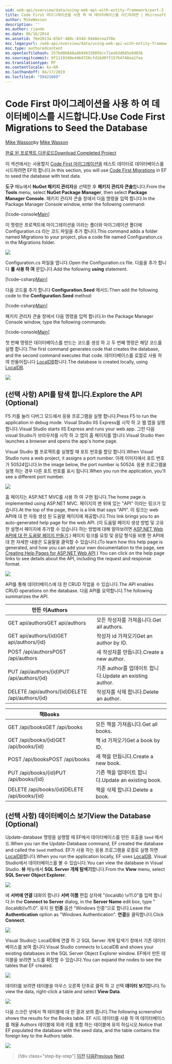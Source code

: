 ```yaml
---
uid: web-api/overview/data/using-web-api-with-entity-framework/part-3
title: Code First 마이그레이션을 사용 하 여 데이터베이스를 시드하려면 | Microsoft Docs
author: MikeWasson
description: ''
ms.author: riande
ms.date: 06/16/2014
ms.assetid: 76e2013a-65b7-488c-834d-9448ecea378e
msc.legacyurl: /web-api/overview/data/using-web-api-with-entity-framework/part-3
msc.type: authoredcontent
ms.openlocfilehash: 257bd06848adb949330856cc71eeb3d685e9d036
ms.sourcegitcommit: 0f1119340e4464720cfd16d0ff15764746ea1fea
ms.translationtype: MT
ms.contentlocale: ko-KR
ms.lasthandoff: 04/17/2019
ms.locfileid: "59421669"
---
```

# <a name="use-code-first-migrations-to-seed-the-database"></a><span data-ttu-id="55f6e-102">Code First 마이그레이션을 사용 하 여 데이터베이스를 시드합니다.</span><span class="sxs-lookup"><span data-stu-id="55f6e-102">Use Code First Migrations to Seed the Database</span></span>

<span data-ttu-id="55f6e-103">[Mike Wasson](https://github.com/MikeWasson)</span><span class="sxs-lookup"><span data-stu-id="55f6e-103">by [Mike Wasson](https://github.com/MikeWasson)</span></span>

[<span data-ttu-id="55f6e-104">완료 된 프로젝트 다운로드</span><span class="sxs-lookup"><span data-stu-id="55f6e-104">Download Completed Project</span></span>](https://github.com/MikeWasson/BookService)

<span data-ttu-id="55f6e-105">이 섹션에서는 사용할지 [Code First 마이그레이션을](https://msdn.microsoft.com/data/jj591621) 테스트 데이터로 데이터베이스를 시드하려면 EF의 합니다.</span><span class="sxs-lookup"><span data-stu-id="55f6e-105">In this section, you will use [Code First Migrations](https://msdn.microsoft.com/data/jj591621) in EF to seed the database with test data.</span></span>

<span data-ttu-id="55f6e-106">**도구** 메뉴에서 **NuGet 패키지 관리자**을 선택한 후 **패키지 관리자 콘솔**합니다.</span><span class="sxs-lookup"><span data-stu-id="55f6e-106">From the **Tools** menu, select **NuGet Package Manager**, then select **Package Manager Console**.</span></span> <span data-ttu-id="55f6e-107">패키지 관리자 콘솔 창에서 다음 명령을 입력 합니다.</span><span class="sxs-lookup"><span data-stu-id="55f6e-107">In the Package Manager Console window, enter the following command:</span></span>

[!code-console[Main](part-3/samples/sample1.cmd)]

<span data-ttu-id="55f6e-108">이 명령은 프로젝트에 마이그레이션을 이라는 폴더와 마이그레이션 폴더에 Configuration.cs 라는 코드 파일을 추가 합니다.</span><span class="sxs-lookup"><span data-stu-id="55f6e-108">This command adds a folder named Migrations to your project, plus a code file named Configuration.cs in the Migrations folder.</span></span>

![](part-3/_static/image1.png)

<span data-ttu-id="55f6e-109">Configuration.cs 파일을 엽니다.</span><span class="sxs-lookup"><span data-stu-id="55f6e-109">Open the Configuration.cs file.</span></span> <span data-ttu-id="55f6e-110">다음을 추가 합니다 **를 사용 하 여** 문입니다.</span><span class="sxs-lookup"><span data-stu-id="55f6e-110">Add the following **using** statement.</span></span>

[!code-csharp[Main](part-3/samples/sample2.cs)]

<span data-ttu-id="55f6e-111">다음 코드를 추가 합니다 **Configuration.Seed** 메서드:</span><span class="sxs-lookup"><span data-stu-id="55f6e-111">Then add the following code to the **Configuration.Seed** method:</span></span>

[!code-csharp[Main](part-3/samples/sample3.cs)]

<span data-ttu-id="55f6e-112">패키지 관리자 콘솔 창에서 다음 명령을 입력 합니다.</span><span class="sxs-lookup"><span data-stu-id="55f6e-112">In the Package Manager Console window, type the following commands:</span></span>

[!code-console[Main](part-3/samples/sample4.cmd)]

<span data-ttu-id="55f6e-113">첫 번째 명령은 데이터베이스를 만드는 코드를 생성 하 고 두 번째 명령은 해당 코드를 실행 합니다.</span><span class="sxs-lookup"><span data-stu-id="55f6e-113">The first command generates code that creates the database, and the second command executes that code.</span></span> <span data-ttu-id="55f6e-114">데이터베이스를 로컬로 사용 하 여 만들어집니다 [LocalDB](https://msdn.microsoft.com/library/hh510202.aspx)합니다.</span><span class="sxs-lookup"><span data-stu-id="55f6e-114">The database is created locally, using [LocalDB](https://msdn.microsoft.com/library/hh510202.aspx).</span></span>

![](part-3/_static/image2.png)

## <a name="explore-the-api-optional"></a><span data-ttu-id="55f6e-115">(선택 사항) API를 탐색 합니다.</span><span class="sxs-lookup"><span data-stu-id="55f6e-115">Explore the API (Optional)</span></span>

<span data-ttu-id="55f6e-116">F5 키를 눌러 디버그 모드에서 응용 프로그램을 실행 합니다.</span><span class="sxs-lookup"><span data-stu-id="55f6e-116">Press F5 to run the application in debug mode.</span></span> <span data-ttu-id="55f6e-117">Visual Studio IIS Express를 시작 하 고 웹 앱을 실행 합니다.</span><span class="sxs-lookup"><span data-stu-id="55f6e-117">Visual Studio starts IIS Express and runs your web app.</span></span> <span data-ttu-id="55f6e-118">그런 다음 visual Studio가 브라우저를 시작 하 고 앱의 홈 페이지를 엽니다.</span><span class="sxs-lookup"><span data-stu-id="55f6e-118">Visual Studio then launches a browser and opens the app's home page.</span></span>

<span data-ttu-id="55f6e-119">Visual Studio 웹 프로젝트를 실행할 때 포트 번호를 할당 합니다.</span><span class="sxs-lookup"><span data-stu-id="55f6e-119">When Visual Studio runs a web project, it assigns a port number.</span></span> <span data-ttu-id="55f6e-120">아래 이미지에서 포트 번호가 50524입니다.</span><span class="sxs-lookup"><span data-stu-id="55f6e-120">In the image below, the port number is 50524.</span></span> <span data-ttu-id="55f6e-121">응용 프로그램을 실행 하는 경우 다른 포트 번호를 표시 됩니다.</span><span class="sxs-lookup"><span data-stu-id="55f6e-121">When you run the application, you'll see a different port number.</span></span>

![](part-3/_static/image3.png)

<span data-ttu-id="55f6e-122">홈 페이지는 ASP.NET MVC를 사용 하 여 구현 됩니다.</span><span class="sxs-lookup"><span data-stu-id="55f6e-122">The home page is implemented using ASP.NET MVC.</span></span> <span data-ttu-id="55f6e-123">페이지의 맨 위에 있는 "API" 이라는 링크가 있습니다.</span><span class="sxs-lookup"><span data-stu-id="55f6e-123">At the top of the page, there is a link that says "API".</span></span> <span data-ttu-id="55f6e-124">이 링크는 web API에 대 한 자동 생성 된 도움말 페이지에 제공합니다.</span><span class="sxs-lookup"><span data-stu-id="55f6e-124">This link brings you to an auto-generated help page for the web API.</span></span> <span data-ttu-id="55f6e-125">(이 도움말 페이지 생성 방법 및 고유한 설명서 페이지에 추가할 수 있습니다 하는 방법에 대해 알아보려면 [ASP.NET Web API에 대 한 도움말 페이지 만들기](../../getting-started-with-aspnet-web-api/creating-api-help-pages.md).) 페이지 링크를 요청 및 응답 형식을 비롯 한 API에 대 한 자세한 내용은 도움말을 클릭할 수 있습니다.</span><span class="sxs-lookup"><span data-stu-id="55f6e-125">(To learn how this help page is generated, and how you can add your own documentation to the page, see [Creating Help Pages for ASP.NET Web API](../../getting-started-with-aspnet-web-api/creating-api-help-pages.md).) You can click on the help page links to see details about the API, including the request and response format.</span></span>

![](part-3/_static/image4.png)

<span data-ttu-id="55f6e-126">API를 통해 데이터베이스에 대 한 CRUD 작업을 수 있습니다.</span><span class="sxs-lookup"><span data-stu-id="55f6e-126">The API enables CRUD operations on the database.</span></span> <span data-ttu-id="55f6e-127">다음 API를 요약합니다.</span><span class="sxs-lookup"><span data-stu-id="55f6e-127">The following summarizes the API.</span></span>

| <span data-ttu-id="55f6e-128">만든 이</span><span class="sxs-lookup"><span data-stu-id="55f6e-128">Authors</span></span> |  |
| --- | -- |
| <span data-ttu-id="55f6e-129">GET api/authors</span><span class="sxs-lookup"><span data-stu-id="55f6e-129">GET api/authors</span></span> | <span data-ttu-id="55f6e-130">모든 작성자를 가져옵니다.</span><span class="sxs-lookup"><span data-stu-id="55f6e-130">Get all authors.</span></span> |
| <span data-ttu-id="55f6e-131">GET api/authors/{id}</span><span class="sxs-lookup"><span data-stu-id="55f6e-131">GET api/authors/{id}</span></span> | <span data-ttu-id="55f6e-132">작성자 id 가져오기</span><span class="sxs-lookup"><span data-stu-id="55f6e-132">Get an author by ID.</span></span> |
| <span data-ttu-id="55f6e-133">POST /api/authors</span><span class="sxs-lookup"><span data-stu-id="55f6e-133">POST /api/authors</span></span> | <span data-ttu-id="55f6e-134">새 작성자를 만듭니다.</span><span class="sxs-lookup"><span data-stu-id="55f6e-134">Create a new author.</span></span> |
| <span data-ttu-id="55f6e-135">PUT /api/authors/{id}</span><span class="sxs-lookup"><span data-stu-id="55f6e-135">PUT /api/authors/{id}</span></span> | <span data-ttu-id="55f6e-136">기존 author를 업데이트 합니다.</span><span class="sxs-lookup"><span data-stu-id="55f6e-136">Update an existing author.</span></span> |
| <span data-ttu-id="55f6e-137">DELETE /api/authors/{id}</span><span class="sxs-lookup"><span data-stu-id="55f6e-137">DELETE /api/authors/{id}</span></span> | <span data-ttu-id="55f6e-138">작성자를 삭제 합니다.</span><span class="sxs-lookup"><span data-stu-id="55f6e-138">Delete an author.</span></span> |

| <span data-ttu-id="55f6e-139">책</span><span class="sxs-lookup"><span data-stu-id="55f6e-139">Books</span></span> |  |
| --- | -- |
| <span data-ttu-id="55f6e-140">GET /api/books</span><span class="sxs-lookup"><span data-stu-id="55f6e-140">GET /api/books</span></span> | <span data-ttu-id="55f6e-141">모든 책을 가져옵니다.</span><span class="sxs-lookup"><span data-stu-id="55f6e-141">Get all books.</span></span> |
| <span data-ttu-id="55f6e-142">GET /api/books/{id}</span><span class="sxs-lookup"><span data-stu-id="55f6e-142">GET /api/books/{id}</span></span> | <span data-ttu-id="55f6e-143">책 id 가져오기</span><span class="sxs-lookup"><span data-stu-id="55f6e-143">Get a book by ID.</span></span> |
| <span data-ttu-id="55f6e-144">POST /api/books</span><span class="sxs-lookup"><span data-stu-id="55f6e-144">POST /api/books</span></span> | <span data-ttu-id="55f6e-145">새 책을 만듭니다.</span><span class="sxs-lookup"><span data-stu-id="55f6e-145">Create a new book.</span></span> |
| <span data-ttu-id="55f6e-146">PUT /api/books/{id}</span><span class="sxs-lookup"><span data-stu-id="55f6e-146">PUT /api/books/{id}</span></span> | <span data-ttu-id="55f6e-147">기존 책을 업데이트 합니다.</span><span class="sxs-lookup"><span data-stu-id="55f6e-147">Update an existing book.</span></span> |
| <span data-ttu-id="55f6e-148">DELETE /api/books/{id}</span><span class="sxs-lookup"><span data-stu-id="55f6e-148">DELETE /api/books/{id}</span></span> | <span data-ttu-id="55f6e-149">책을 삭제 합니다.</span><span class="sxs-lookup"><span data-stu-id="55f6e-149">Delete a book.</span></span> |

## <a name="view-the-database-optional"></a><span data-ttu-id="55f6e-150">(선택 사항) 데이터베이스 보기</span><span class="sxs-lookup"><span data-stu-id="55f6e-150">View the Database (Optional)</span></span>

<span data-ttu-id="55f6e-151">Update-database 명령을 실행할 때 EF에서 데이터베이스를 만든 호출을 `Seed` 메서드.</span><span class="sxs-lookup"><span data-stu-id="55f6e-151">When you ran the Update-Database command, EF created the database and called the `Seed` method.</span></span> <span data-ttu-id="55f6e-152">EF가 사용 하는 응용 프로그램을 로컬로 실행 하면 [LocalDB](https://blogs.msdn.com/b/sqlexpress/archive/2011/07/12/introducing-localdb-a-better-sql-express.aspx)합니다.</span><span class="sxs-lookup"><span data-stu-id="55f6e-152">When you run the application locally, EF uses [LocalDB](https://blogs.msdn.com/b/sqlexpress/archive/2011/07/12/introducing-localdb-a-better-sql-express.aspx).</span></span> <span data-ttu-id="55f6e-153">Visual Studio에서 데이터베이스를 볼 수 있습니다.</span><span class="sxs-lookup"><span data-stu-id="55f6e-153">You can view the database in Visual Studio.</span></span> <span data-ttu-id="55f6e-154">**뷰** 메뉴에서 **SQL Server 개체 탐색기**합니다.</span><span class="sxs-lookup"><span data-stu-id="55f6e-154">From the **View** menu, select **SQL Server Object Explorer**.</span></span>

![](part-3/_static/image5.png)

<span data-ttu-id="55f6e-155">에 **서버에 연결** 대화의 합니다 **서버 이름** 편집 상자에 "(localdb) \v11.0"를 입력 합니다.</span><span class="sxs-lookup"><span data-stu-id="55f6e-155">In the **Connect to Server** dialog, in the **Server Name** edit box, type "(localdb)\v11.0".</span></span> <span data-ttu-id="55f6e-156">유지 된 **인증** 옵션 "Windows 인증"으로 합니다.</span><span class="sxs-lookup"><span data-stu-id="55f6e-156">Leave the **Authentication** option as "Windows Authentication".</span></span> <span data-ttu-id="55f6e-157">**연결**을 클릭합니다.</span><span class="sxs-lookup"><span data-stu-id="55f6e-157">Click **Connect**.</span></span>

![](part-3/_static/image6.png)

<span data-ttu-id="55f6e-158">Visual Studio는 LocalDB에 연결 하 고 SQL Server 개체 탐색기 창에서 기존 데이터베이스를 보여 줍니다.</span><span class="sxs-lookup"><span data-stu-id="55f6e-158">Visual Studio connects to LocalDB and shows your existing databases in the SQL Server Object Explorer window.</span></span> <span data-ttu-id="55f6e-159">EF에서 만든 테이블을 보려면 노드를 확장할 수 있습니다.</span><span class="sxs-lookup"><span data-stu-id="55f6e-159">You can expand the nodes to see the tables that EF created.</span></span>

![](part-3/_static/image7.png)

<span data-ttu-id="55f6e-160">데이터를 보려면 테이블을 마우스 오른쪽 단추로 클릭 하 고 선택 **데이터 보기**합니다.</span><span class="sxs-lookup"><span data-stu-id="55f6e-160">To view the data, right-click a table and select **View Data**.</span></span>

![](part-3/_static/image8.png)

<span data-ttu-id="55f6e-161">다음 스크린 샷에서 책 테이블에 대 한 결과 보여 줍니다.</span><span class="sxs-lookup"><span data-stu-id="55f6e-161">The following screenshot shows the results for the Books table.</span></span> <span data-ttu-id="55f6e-162">EF 시드 데이터를 사용 하 여 데이터베이스를 채울 Authors 테이블에 외래 키를 포함 하는 테이블에 유의 하십시오.</span><span class="sxs-lookup"><span data-stu-id="55f6e-162">Notice that EF populated the database with the seed data, and the table contains the foreign key to the Authors table.</span></span>

![](part-3/_static/image9.png)

> [!div class="step-by-step"]
> <span data-ttu-id="55f6e-163">[이전](part-2.md)
> [다음](part-4.md)</span><span class="sxs-lookup"><span data-stu-id="55f6e-163">[Previous](part-2.md)
[Next](part-4.md)</span></span>
